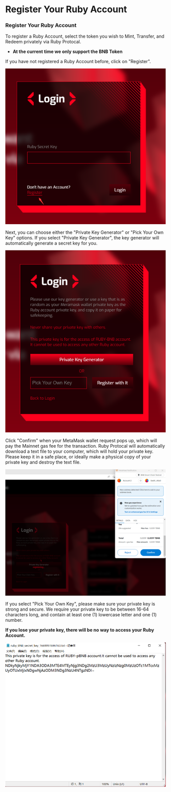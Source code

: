 # Register Your Ruby Account

### Register Your Ruby Account <a href="#register-your-ruby-account" id="register-your-ruby-account"></a>

To register a Ruby Account, select the token you wish to Mint, Transfer, and Redeem privately via Ruby Protocal.

* **At the current time we only support the BNB Token**

If you have not registered a Ruby Account before, click on "Register".

![](<../.gitbook/assets/image (2).png>)

Next, you can choose either the "Private Key Generator" or "Pick Your Own Key" options. If you select "Private Key Generator", the key generator will automatically generate a secret key for you.

![](<../.gitbook/assets/image (10).png>)

Click "Confirm" when your MetaMask wallet request pops up, which will pay the Mainnet gas fee for the transaction. Ruby Protocal will automatically download a text file to your computer, which will hold your private key. Please keep it in a safe place, or ideally make a physical copy of your private key and destroy the text file.

![](<../.gitbook/assets/image (1).png>)

If you select "Pick Your Own Key", please make sure your private key is strong and secure. We require your private key to be between 16-64 characters long, and contain at least one (1) lowercase letter and one (1) number.

**If you lose your private key, there will be no way to access your Ruby Account.**

****![](<../.gitbook/assets/image (12).png>)****
